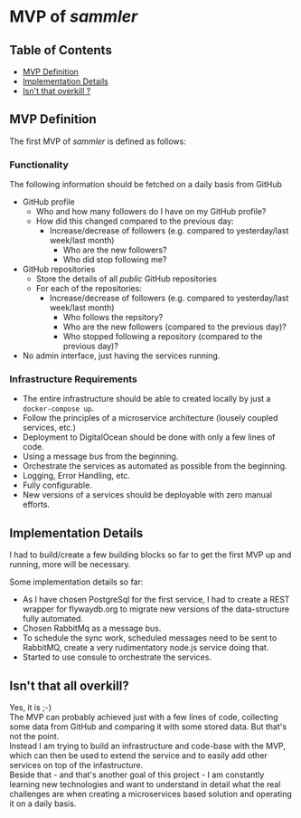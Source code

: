 # MVP of _sammler_

## Table of Contents

- [MVP Definition](#mvp-definition)
- [Implementation Details](#implementation-details)
- [Isn't that overkill ?](#isnt-that-all-overkill)

## MVP Definition

The first MVP of *sammler* is defined as follows:

### Functionality

The following information should be fetched on a daily basis from GitHub

- GitHub profile
	- Who and how many followers do I have on my GitHub profile?
	- How did this changed compared to the previous day:
	  - Increase/decrease of followers  (e.g. compared to yesterday/last week/last month)
		- Who are the new followers?
		- Who did stop following me?
- GitHub repositories
	- Store the details of all *public* GitHub repositories
	- For each of the repositories:
	  - Increase/decrease of followers (e.g. compared to yesterday/last week/last month)
		- Who follows the repsitory?
		- Who are the new followers (compared to the previous day)?
		- Who stopped following a repository (compared to the previous day)? 
- No admin interface, just having the services running.

### Infrastructure Requirements

- The entire infrastructure should be able to created locally by just a `docker-compose up`.
- Follow the principles of a microservice architecture (lousely coupled services, etc.)
- Deployment to DigitalOcean should be done with only a few lines of code.
- Using a message bus from the beginning.
- Orchestrate the services as automated as possible from the beginning.
- Logging, Error Handling, etc.
- Fully configurable.
- New versions of a services should be deployable with zero manual efforts.

## Implementation Details

I had to build/create a few building blocks so far to get the first MVP up and running, more will be necessary.

Some implementation details so far:

- As I have chosen PostgreSql for the first service, I had to create a REST wrapper for flywaydb.org to migrate new versions of the data-structure fully automated.
- Chosen RabbitMq as a message bus.
- To schedule the sync work, scheduled messages need to be sent to RabbitMQ, create a very rudimentatory node.js service doing that.
- Started to use consule to orchestrate the services.


## Isn't that all overkill?

Yes, it is ;-)  
The MVP can probably achieved just with a few lines of code, collecting some data from GitHub and comparing it with some stored data. But that's not the point.  
Instead I am trying to build an infrastructure and code-base with the MVP, which can then be used to extend the service and to easily add other services on top of the infastructure.  
Beside that - and that's another goal of this project - I am constantly learning new technologies and want to understand in detail what the real challenges are when creating a microservices based solution and operating it on a daily basis.
